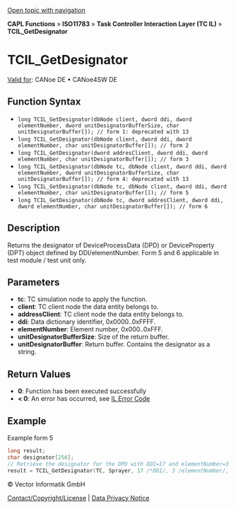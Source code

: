 [Open topic with navigation](../../../../../../CANoeDEFamily.htm#Topics/CAPLFunctions/ISO11783/ISOInteractionLayerTC/Functions/CAPLfunctionIso11783TCILGetDesignator.md)

**CAPL Functions** » **ISO11783** » **Task Controller Interaction Layer (TC IL)** » **TCIL_GetDesignator**

# TCIL_GetDesignator

[Valid for](../../../../Shared/FeatureAvailability.md): CANoe DE • CANoe4SW DE

## Function Syntax

- `long TCIL_GetDesignator(dbNode client, dword ddi, dword elementNumber, dword unitDesignatorBufferSize, char unitDesignatorBuffer[]); // form 1: deprecated with 13`
- `long TCIL_GetDesignator(dbNode client, dword ddi, dword elementNumber, char unitDesignatorBuffer[]); // form 2`
- `long TCIL_GetDesignator(dword addresClient, dword ddi, dword elementNumber, char unitDesignatorBuffer[]); // form 3`
- `long TCIL_GetDesignator(dbNode tc, dbNode client, dword ddi, dword elementNumber, dword unitDesignatorBufferSize, char unitDesignatorBuffer[]); // form 4: deprecated with 13`
- `long TCIL_GetDesignator(dbNode tc, dbNode client, dword ddi, dword elementNumber, char unitDesignatorBuffer[]); // form 5`
- `long TCIL_GetDesignator(dbNode tc, dword addresClient, dword ddi, dword elementNumber, char unitDesignatorBuffer[]); // form 6`

## Description

Returns the designator of DeviceProcessData (DPD) or DeviceProperty (DPT) object defined by DDI/elementNumber. Form 5 and 6 applicable in test module / test unit only.

## Parameters

- **tc**: TC simulation node to apply the function.
- **client**: TC client node the data entity belongs to.
- **addressClient**: TC client node the data entity belongs to.
- **ddi**: Data dictionary identifier, 0x0000..0xFFFF.
- **elementNumber**: Element number, 0x000..0xFFF.
- **unitDesignatorBufferSize**: Size of the return buffer.
- **unitDesignatorBuffer**: Return buffer. Contains the designator as a string.

## Return Values

- **0**: Function has been executed successfully
- **< 0**: An error has occurred, see [IL Error Code](../../../CAPLfunctionsISOj1939ErrorCodes.md)

## Example

Example form 5

```c
long result;
char designator[256];
// Retrieve the designator for the DPD with DDI=17 and elementNumber=3 from DDOP uploaded by Sprayer to TC
result = TCIL_GetDesignator(TC, Sprayer, 17 /*DDI/, 3 /elementNumber/, designator /buffer/);
```

© Vector Informatik GmbH

[Contact/Copyright/License](../../../../Shared/ContactCopyrightLicense.md) | [Data Privacy Notice](https://www.vector.com/int/en/company/get-info/privacy-policy/)
